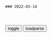 ```tip
### 2022-03-14
```

<table id="tbc" style="white-space:pre-wrap">
</table>
<button onclick="toggleb()">toggle</button>
<button onclick="loadparse()">loadparse</button>
<br>
<!-- 🌸<br>🍅-　-🍑<hr>🍀 -->
<pre>
<textarea rows="30" cols="100" style="display: none" id="tar">

女性性侵害案件中，66%是熟人作案！
https://k.sina.cn/article_1147703514_m446890da03300raun.html

<font size="1" style="color:#DCDCDC">2022-03-14</font>

熟人下“缓解性冷淡药”数据告诉你熟人犯案多可怕
https://baijiahao.baidu.com/s?id=1672101651869252030&wfr=spider&for=pc

<font size="1" style="color:#DCDCDC">2022-03-14</font>

前男友三番五次上门，室友被吓到不敢独自回家。#破壳计划#-度小视
https://quanmin.baidu.com/sv?source=share-h5&pd=&vid=4557250048915406363&shared_cuid=AGLOB

女性遭遇熟人犯案时，要冷静智取，及时寻求他人帮助，

<font size="1" style="color:#DCDCDC">2022-03-14</font>

女性遭遇性侵后，如何有效地保留证据
https://www.sohu.com/a/243531284_184492

<font size="1" style="color:#DCDCDC">2022-03-14</font>

“对牛弹琴”，用日语怎么说？,教育,在线教育,好看视频
https://haokan.baidu.com/v?vid=12089849786532279619&sfrom=baidu-feed

<font size="1" style="color:#DCDCDC">2022-03-14</font>

葛优在电影中塑造众多经典形象，眼睛眉毛全是戏，太厉害了,综艺,脱口秀,好看视频
https://haokan.baidu.com/v?vid=6667561187335434893&sfrom=baidu-feed

那不成啊，得按合同办。

<font size="1" style="color:#DCDCDC">2022-03-14</font>

去年法g种族主义、仇外行为大增 案犯中妇女和老人较多
https://mbd.baidu.com/newspage/data/landingsuper?context=%7B%22nid%22%3A%22news_9662019280234928519%22%7D&n_type=-1&p_from=-1

<font size="1" style="color:#DCDCDC">2022-03-14</font>

华z：后金攻破朝鲜王朝，仁祖投降赤脚走向皇太极，行三跪九叩礼,影视,历史片,好看视频
https://haokan.baidu.com/v?vid=12657660288655781514&sfrom=baidu-feed

早晚有一天，你会给这片土地带来最惨痛的失败，你会令这个gj陷入黑暗。

<font size="1" style="color:#DCDCDC">2022-03-14</font>

新三g：许褚杀貂蝉，曹操怒骂她没想杀我，许褚：我去领三十军棍,影视,历史片,好看视频
https://haokan.baidu.com/v?vid=8324301456858476012&sfrom=baidu-feed

主公喜欢的是已婚的少妇，尤其是别人家的媳妇。

<font size="1" style="color:#DCDCDC">2022-03-14</font>

大病不大治！现代医院早已沦为商业系统，医德再次面临挑战！,财经,公司经管,好看视频
https://haokan.baidu.com/v?vid=37407123312106713&sfrom=baidu-feed

王东岳

你下一个支架进去，人工做的再光滑，也不可能有血管内皮的那个光滑程度。何况他还是一个异物，免疫系统会对它产生排异反应。

75%他就已经把你吓慌了，然后支架就放进去了。本来这个之家可以二十年以后再放，你提前二十年钱交给医院了，麻烦留给自己了。

<font size="1" style="color:#DCDCDC">2022-03-14</font>

韩大h：韩g的困境，能靠“反h”来纾解吗？
https://mbd.baidu.com/newspage/data/landingsuper?context=%7B%22nid%22%3A%22news_9084534023463327265%22%7D&n_type=-1&p_from=-1

<font size="1" style="color:#DCDCDC">2022-03-14</font>

y朗掀起一波又一波反美高潮
http://epaper.chinatibetnews.com/xzsb/202001/07/content_8924.html

<font size="1" style="color:#DCDCDC">2022-03-14</font>

笑看键盘侠“围z救美”－乌有之乡
http://m.wyzxwk.com/content.php?classid=19&cpage=0&id=424455

<font size="1" style="color:#DCDCDC">2022-03-14</font>

外交b否认z府参与支持反日游行示威|外交b发言人|领土主q|日方_网易新闻
https://www.163.com/news/article/8BN2L4L700014JB5.html

是公z的自发行为。

<font size="1" style="color:#DCDCDC">2022-03-14</font>

男子记录恋爱一个月女友车上坐姿变化，越看越感觉上当：全g统一,汽车,汽车保养,好看视频
https://haokan.baidu.com/v?vid=1313690698212859332&sfrom=baidu-feed

l冷亦097
办完了，放松了，谁不知道谁

w442035
精辟，是赤裸相见过，所以才放的开。

z三先生y
坦诚相见

<font size="1" style="color:#DCDCDC">2022-03-14</font>

</textarea>
</pre>
<!-- 🍀<br>🍑-　-🍅<hr>🌸 -->

```note
```

<script src="https://cdn.jsdelivr.net/npm/jquery@3.5.1/dist/jquery.min.js"></script>

<link rel="stylesheet" href="https://cdn.jsdelivr.net/gh/fancyapps/fancybox@3.5.7/dist/jquery.fancybox.min.css" />
<script src="https://cdn.jsdelivr.net/gh/fancyapps/fancybox@3.5.7/dist/jquery.fancybox.min.js"></script>

<script type="text/javascript">

var __urlRegex = /(\b(https?|ftp|file):\/\/[-A-Z0-9+&@#\/%?=~_|!:,.;]*[-A-Z0-9+&@#\/%=~_|])/ig;
var __imgRegex = /\.(?:jpe?g|gif|png|webp)$/i;

loadparse();

function parseURL($string){

    var exp = __urlRegex;
    return $string.replace(exp,function(match){
            __imgRegex.lastIndex=0;
            if(__imgRegex.test(match)){
                return '<a data-fancybox="gallery" href="' + match.replace("/p=700", "")
                 + '"><img src="' + match.replace("/p=700", "/p=160x200")+'" width="64"></a>';
            }
            else{
                return '<a href="' + match + '" target="_blank">' + match + '</a>';
            }
        }
    );
}

function loadparse() {
  tbc.innerHTML = parseURL(tar.value);
}

function toggleb() {
  var x = document.getElementById("tar");
  if (x.style.display === "none") {
    x.style.display = "";
  } else {
    x.style.display = "none";
  }
}

</script>
